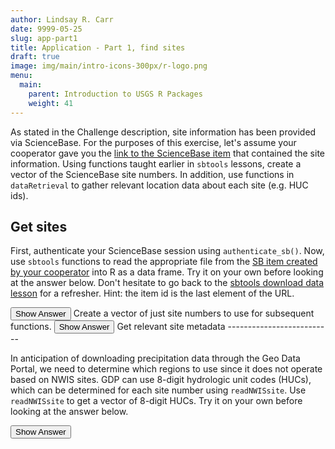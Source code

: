 ```yaml
---
author: Lindsay R. Carr
date: 9999-05-25
slug: app-part1
title: Application - Part 1, find sites
draft: true 
image: img/main/intro-icons-300px/r-logo.png
menu:
  main:
    parent: Introduction to USGS R Packages
    weight: 41
---
```

As stated in the Challenge description, site information has been provided via ScienceBase. For the purposes of this exercise, let's assume your cooperator gave you the [link to the ScienceBase item](https://www.sciencebase.gov/catalog/item/59848b35e4b0e2f5d46717d1) that contained the site information. Using functions taught earlier in `sbtools` lessons, create a vector of the ScienceBase site numbers. In addition, use functions in `dataRetrieval` to gather relevant location data about each site (e.g. HUC ids).

Get sites
---------

First, authenticate your ScienceBase session using `authenticate_sb()`. Now, use `sbtools` functions to read the appropriate file from the [SB item created by your cooperator](https://www.sciencebase.gov/catalog/item/59848b35e4b0e2f5d46717d1) into R as a data frame. Try it on your own before looking at the answer below. Don't hesitate to go back to the [sbtools download data lesson](/usgs-packages/sbtools-get) for a refresher. Hint: the item id is the last element of the URL.

<button class="ToggleButton" onclick="toggle_visibility('get-sb-sites')">
Show Answer
</button>
              <div id="get-sb-sites" style="display:none">

``` r
library(sbtools)

# identify site id and query for files
sb_site_id <- "59848b35e4b0e2f5d46717d1"
avail_files <- item_list_files(sb_site_id)

# look at what files are available and choose which you want
avail_files
```

    ##            fname size
    ## 1 usgs_sites.tsv  176
    ##                                                                                                                                       url
    ## 1 https://www.sciencebase.gov/catalog/file/get/59848b35e4b0e2f5d46717d1?f=__disk__cd%2Fb2%2F60%2Fcdb260a105e1eccca222642f18b891e35e62eada

``` r
# use appropriate reader to get file into R
sb_sites_df <- read.table(avail_files$url[1], sep="\t", header=TRUE,
                          colClasses = "character", stringsAsFactors = FALSE)
head(sb_sites_df)
```

    ##   site_number                         station_name
    ## 1    04067500 MENOMINEE RIVER NEAR MC ALLISTER, WI
    ## 2    04085427     MANITOWOC RIVER AT MANITOWOC, WI
    ## 3    04208000    Cuyahoga River at Independence OH

</div>
Create a vector of just site numbers to use for subsequent functions.

<button class="ToggleButton" onclick="toggle_visibility('create-site-vec')">
Show Answer
</button>
              <div id="create-site-vec" style="display:none">

``` r
sites <- sb_sites_df$site_number
sites
```

    ## [1] "04067500" "04085427" "04208000"

</div>
Get relevant site metadata
--------------------------

In anticipation of downloading precipitation data through the Geo Data Portal, we need to determine which regions to use since it does not operate based on NWIS sites. GDP can use 8-digit hydrologic unit codes (HUCs), which can be determined for each site number using `readNWISsite`. Use `readNWISsite` to get a vector of 8-digit HUCs. Try it on your own before looking at the answer below.

<button class="ToggleButton" onclick="toggle_visibility('get_hucs')">
Show Answer
</button>
              <div id="get_hucs" style="display:none">

``` r
library(dataRetrieval)
sb_sites_info <- readNWISsite(sites)

# look at column names to find where the HUC codes live
names(sb_sites_info)
```

    ##  [1] "agency_cd"             "site_no"              
    ##  [3] "station_nm"            "site_tp_cd"           
    ##  [5] "lat_va"                "long_va"              
    ##  [7] "dec_lat_va"            "dec_long_va"          
    ##  [9] "coord_meth_cd"         "coord_acy_cd"         
    ## [11] "coord_datum_cd"        "dec_coord_datum_cd"   
    ## [13] "district_cd"           "state_cd"             
    ## [15] "county_cd"             "country_cd"           
    ## [17] "land_net_ds"           "map_nm"               
    ## [19] "map_scale_fc"          "alt_va"               
    ## [21] "alt_meth_cd"           "alt_acy_va"           
    ## [23] "alt_datum_cd"          "huc_cd"               
    ## [25] "basin_cd"              "topo_cd"              
    ## [27] "instruments_cd"        "construction_dt"      
    ## [29] "inventory_dt"          "drain_area_va"        
    ## [31] "contrib_drain_area_va" "tz_cd"                
    ## [33] "local_time_fg"         "reliability_cd"       
    ## [35] "gw_file_cd"            "nat_aqfr_cd"          
    ## [37] "aqfr_cd"               "aqfr_type_cd"         
    ## [39] "well_depth_va"         "hole_depth_va"        
    ## [41] "depth_src_cd"          "project_no"

``` r
huc8s <- sb_sites_info$huc_cd
huc8s
```

    ## [1] "04030108" "04030101" "04110002"

</div>
